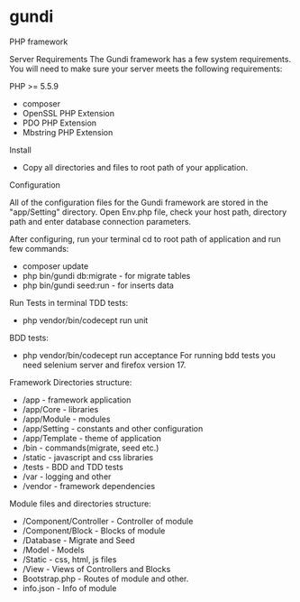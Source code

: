 # gundi
PHP framework

Server Requirements
The Gundi framework has a few system requirements.
You will need to make sure your server meets the following requirements:

PHP >= 5.5.9
* composer
* OpenSSL PHP Extension
* PDO PHP Extension
* Mbstring PHP Extension

Install
 - Copy all directories and files to root path of your application.

Configuration

All of the configuration files for the Gundi framework are stored in the "app/Setting" directory.
Open Env.php file, check your host path, directory path and enter database connection parameters.

After configuring, run your terminal cd to root path of application and run few commands:
 - composer update
 - php bin/gundi db:migrate - for migrate tables
 - php bin/gundi seed:run - for inserts data

Run Tests in terminal
TDD tests:
- php vendor/bin/codecept run unit

BDD tests:
- php vendor/bin/codecept run acceptance
For running bdd tests you need selenium server and firefox version 17.

Framework Directories structure:

* /app - framework application
* /app/Core - libraries
* /app/Module - modules
* /app/Setting - constants and other configuration
* /app/Template - theme of application
* /bin - commands(migrate, seed etc.)
* /static - javascript and css libraries
* /tests - BDD and TDD tests
* /var - logging and other
* /vendor - framework dependencies

Module files and directories structure:
* /Component/Controller - Controller of module
* /Component/Block - Blocks of module
* /Database - Migrate and Seed
* /Model - Models
* /Static - css, html, js files
* /View - Views of Controllers and Blocks
* Bootstrap.php - Routes of module and other.
* info.json - Info of module
